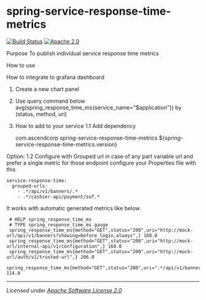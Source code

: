 # spring-service-response-time-metrics
[![Build Status](https://travis-ci.org/ascendcorp/spring-service-response-time-metrics.svg?branch=master)](https://travis-ci.org/ascendcorp/spring-service-response-time-metrics)
[![Apache 2.0](https://img.shields.io/github/license/micrometer-metrics/micrometer.svg)](http://www.apache.org/licenses/LICENSE-2.0)

Purpose
To publish individual service response time metrics

How to use

How to integrate to grafana dashboard
1. Create a new chart panel
2. Use query command below
    avg(spring_response_time_ms{service_name="$application"}) by (status, method, uri)

1. How to add to your service
    1.1 Add dependency

    <dependency>
        <groupId>com.ascendcorp</groupId>
        <artifactId>spring-service-response-time-metrics</artifactId>
        <version>${spring-service-response-time-metrics.version}</version>
    </dependency>
        
Option:
    1.2 Configure with Grouped url
        in case of any part variable url and prefer a single metric for those endpoint 
        configure your Properties file with this

    service-response-time:
      grouped-urls:
        - .*/api/v1/banners/.*
        - .*/cashier-api/payment/sof.*

It works with automatic generated metrics like below.

     # HELP spring_response_time_ms  
     # TYPE spring_response_time_ms gauge
     spring_response_time_ms{method="GET",status="200",uri="http://mock-url/api/v1/banners?showing=before_login,always",} 168.0
     spring_response_time_ms{method="GET",status="200",uri="http://mock-url/internal-api/v1/configuration",} 168.0
     spring_response_time_ms{method="GET",status="200",uri="http://mock-url/auth/v1/trusted-url",} 206.0
     spring_response_time_ms{method="GET",status="200",uri=".*/api/v1/banners/.*",} 114.0




-------------------------------------
_Licensed under [Apache Software License 2.0](https://www.apache.org/licenses/LICENSE-2.0)_
